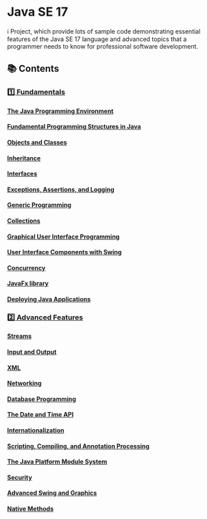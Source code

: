 # Java SE 17

ℹ️ Project, which provide lots of sample code demonstrating essential features of the Java SE 17 language and advanced
topics that a programmer needs to know for professional software development.

## 📚 Contents

### [1️⃣ Fundamentals]()

#### [The Java Programming Environment](https://github.com/DimaZeland/Java-Software-Engineer/tree/master/01-Java-Syntax/03-Java-17/102environment)

#### [Fundamental Programming Structures in Java](https://github.com/DimaZeland/Java-Software-Engineer/tree/master/01-Java-Syntax/03-Java-17/103structures)

#### [Objects and Classes](https://github.com/DimaZeland/Java-Software-Engineer/tree/master/01-Java-Syntax/03-Java-17/104classes)

#### [Inheritance](https://github.com/DimaZeland/Java-Software-Engineer/tree/master/01-Java-Syntax/03-Java-17/105inheritance)

#### [Interfaces](https://github.com/DimaZeland/Java-Software-Engineer/tree/master/01-Java-Syntax/03-Java-17/106interfaces)

#### [Exceptions, Assertions, and Logging](https://github.com/DimaZeland/Java-Software-Engineer/tree/master/01-Java-Syntax/03-Java-17/107exceptions)

#### [Generic Programming](https://github.com/DimaZeland/Java-Software-Engineer/tree/master/01-Java-Syntax/03-Java-17/108generics)

#### [Collections](https://github.com/DimaZeland/Java-Software-Engineer/tree/master/01-Java-Syntax/03-Java-17/109collections)

#### [Graphical User Interface Programming](https://github.com/DimaZeland/Java-Software-Engineer/tree/master/01-Java-Syntax/03-Java-17/110gui)

#### [User Interface Components with Swing](https://github.com/DimaZeland/Java-Software-Engineer/tree/master/01-Java-Syntax/03-Java-17/111swing)

#### [Concurrency](https://github.com/DimaZeland/Java-Software-Engineer/tree/master/01-Java-Syntax/03-Java-17/112concurency)

#### [JavaFx library](https://github.com/DimaZeland/Java-Software-Engineer/tree/master/01-Java-Syntax/03-Java-17/113javafx)

#### [Deploying Java Applications](https://github.com/DimaZeland/Java-Software-Engineer/tree/master/01-Java-Syntax/03-Java-17/114deploying)

### [2️⃣ Advanced Features]()

#### [Streams](https://github.com/DimaZeland/Java-Software-Engineer/tree/master/01-Java-Syntax/03-Java-17/201streams)

#### [Input and Output](https://github.com/DimaZeland/Java-Software-Engineer/tree/master/01-Java-Syntax/03-Java-17/202inoutput)

#### [XML](https://github.com/DimaZeland/Java-Software-Engineer/tree/master/01-Java-Syntax/03-Java-17/203xml)

#### [Networking](https://github.com/DimaZeland/Java-Software-Engineer/tree/master/01-Java-Syntax/03-Java-17/204networking)

#### [Database Programming](https://github.com/DimaZeland/Java-Software-Engineer/tree/master/01-Java-Syntax/03-Java-17/205database)

#### [The Date and Time API](https://github.com/DimaZeland/Java-Software-Engineer/tree/master/01-Java-Syntax/03-Java-17/206datetimeapi)

#### [Internationalization](https://github.com/DimaZeland/Java-Software-Engineer/tree/master/01-Java-Syntax/03-Java-17/207i18n)

#### [Scripting, Compiling, and Annotation Processing](https://github.com/DimaZeland/Java-Software-Engineer/tree/master/01-Java-Syntax/03-Java-17/208compiling)

#### [The Java Platform Module System](https://github.com/DimaZeland/Java-Software-Engineer/tree/master/01-Java-Syntax/03-Java-17/209modules)

#### [Security](https://github.com/DimaZeland/Java-Software-Engineer/tree/master/01-Java-Syntax/03-Java-17/210security)

#### [Advanced Swing and Graphics](https://github.com/DimaZeland/Java-Software-Engineer/tree/master/01-Java-Syntax/03-Java-17/211graphicsswing)

#### [Native Methods](https://github.com/DimaZeland/Java-Software-Engineer/tree/master/01-Java-Syntax/03-Java-17/212native)